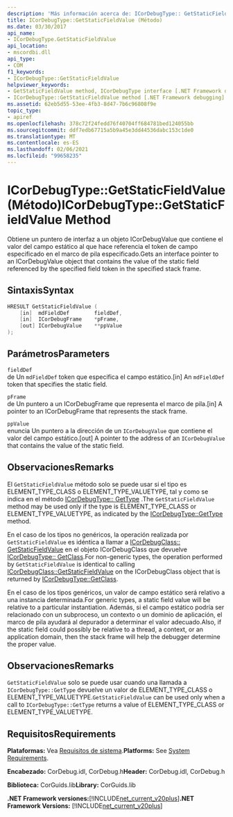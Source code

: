 ```yaml
---
description: 'Más información acerca de: ICorDebugType:: GetStaticFieldValue (método)'
title: ICorDebugType::GetStaticFieldValue (Método)
ms.date: 03/30/2017
api_name:
- ICorDebugType.GetStaticFieldValue
api_location:
- mscordbi.dll
api_type:
- COM
f1_keywords:
- ICorDebugType::GetStaticFieldValue
helpviewer_keywords:
- GetStaticFieldValue method, ICorDebugType interface [.NET Framework debugging]
- ICorDebugType::GetStaticFieldValue method [.NET Framework debugging]
ms.assetid: 62eb5d55-53ee-4fb3-8d47-7b6c96808f9e
topic_type:
- apiref
ms.openlocfilehash: 378c72f24fedd76f40704ff684781bed124055bb
ms.sourcegitcommit: ddf7edb67715a5b9a45e3dd44536dabc153c1de0
ms.translationtype: MT
ms.contentlocale: es-ES
ms.lasthandoff: 02/06/2021
ms.locfileid: "99658235"
---
```

# <a name="icordebugtypegetstaticfieldvalue-method"></a><span data-ttu-id="19af7-103">ICorDebugType::GetStaticFieldValue (Método)</span><span class="sxs-lookup"><span data-stu-id="19af7-103">ICorDebugType::GetStaticFieldValue Method</span></span>

<span data-ttu-id="19af7-104">Obtiene un puntero de interfaz a un objeto ICorDebugValue que contiene el valor del campo estático al que hace referencia el token de campo especificado en el marco de pila especificado.</span><span class="sxs-lookup"><span data-stu-id="19af7-104">Gets an interface pointer to an ICorDebugValue object that contains the value of the static field referenced by the specified field token in the specified stack frame.</span></span>  
  
## <a name="syntax"></a><span data-ttu-id="19af7-105">Sintaxis</span><span class="sxs-lookup"><span data-stu-id="19af7-105">Syntax</span></span>  
  
```cpp  
HRESULT GetStaticFieldValue (  
    [in]  mdFieldDef        fieldDef,  
    [in]  ICorDebugFrame    *pFrame,  
    [out] ICorDebugValue    **ppValue  
);  
```  
  
## <a name="parameters"></a><span data-ttu-id="19af7-106">Parámetros</span><span class="sxs-lookup"><span data-stu-id="19af7-106">Parameters</span></span>  

 `fieldDef`  
 <span data-ttu-id="19af7-107">de Un `mdFieldDef` token que especifica el campo estático.</span><span class="sxs-lookup"><span data-stu-id="19af7-107">[in] An `mdFieldDef` token that specifies the static field.</span></span>  
  
 `pFrame`  
 <span data-ttu-id="19af7-108">de Un puntero a un ICorDebugFrame que representa el marco de pila.</span><span class="sxs-lookup"><span data-stu-id="19af7-108">[in] A pointer to an ICorDebugFrame that represents the stack frame.</span></span>  
  
 `ppValue`  
 <span data-ttu-id="19af7-109">enuncia Un puntero a la dirección de un `ICorDebugValue` que contiene el valor del campo estático.</span><span class="sxs-lookup"><span data-stu-id="19af7-109">[out] A pointer to the address of an `ICorDebugValue` that contains the value of the static field.</span></span>  
  
## <a name="remarks"></a><span data-ttu-id="19af7-110">Observaciones</span><span class="sxs-lookup"><span data-stu-id="19af7-110">Remarks</span></span>  

 <span data-ttu-id="19af7-111">El `GetStaticFieldValue` método solo se puede usar si el tipo es ELEMENT_TYPE_CLASS o ELEMENT_TYPE_VALUETYPE, tal y como se indica en el método [ICorDebugType:: GetType](icordebugtype-gettype-method.md) .</span><span class="sxs-lookup"><span data-stu-id="19af7-111">The `GetStaticFieldValue` method may be used only if the type is ELEMENT_TYPE_CLASS or ELEMENT_TYPE_VALUETYPE, as indicated by the [ICorDebugType::GetType](icordebugtype-gettype-method.md) method.</span></span>  
  
 <span data-ttu-id="19af7-112">En el caso de los tipos no genéricos, la operación realizada por `GetStaticFieldValue` es idéntica a llamar a [ICorDebugClass:: GetStaticFieldValue](icordebugclass-getstaticfieldvalue-method.md) en el objeto ICorDebugClass que devuelve [ICorDebugType:: GetClass](icordebugtype-getclass-method.md).</span><span class="sxs-lookup"><span data-stu-id="19af7-112">For non-generic types, the operation performed by `GetStaticFieldValue` is identical to calling [ICorDebugClass::GetStaticFieldValue](icordebugclass-getstaticfieldvalue-method.md) on the ICorDebugClass object that is returned by [ICorDebugType::GetClass](icordebugtype-getclass-method.md).</span></span>  
  
 <span data-ttu-id="19af7-113">En el caso de los tipos genéricos, un valor de campo estático será relativo a una instancia determinada.</span><span class="sxs-lookup"><span data-stu-id="19af7-113">For generic types, a static field value will be relative to a particular instantiation.</span></span> <span data-ttu-id="19af7-114">Además, si el campo estático podría ser relacionado con un subproceso, un contexto o un dominio de aplicación, el marco de pila ayudará al depurador a determinar el valor adecuado.</span><span class="sxs-lookup"><span data-stu-id="19af7-114">Also, if the static field could possibly be relative to a thread, a context, or an application domain, then the stack frame will help the debugger determine the proper value.</span></span>  
  
## <a name="remarks"></a><span data-ttu-id="19af7-115">Observaciones</span><span class="sxs-lookup"><span data-stu-id="19af7-115">Remarks</span></span>  

 <span data-ttu-id="19af7-116">`GetStaticFieldValue` solo se puede usar cuando una llamada a `ICorDebugType::GetType` devuelve un valor de ELEMENT_TYPE_CLASS o ELEMENT_TYPE_VALUETYPE.</span><span class="sxs-lookup"><span data-stu-id="19af7-116">`GetStaticFieldValue` can be used only when a call to `ICorDebugType::GetType` returns a value of ELEMENT_TYPE_CLASS or ELEMENT_TYPE_VALUETYPE.</span></span>  
  
## <a name="requirements"></a><span data-ttu-id="19af7-117">Requisitos</span><span class="sxs-lookup"><span data-stu-id="19af7-117">Requirements</span></span>  

 <span data-ttu-id="19af7-118">**Plataformas:** Vea [Requisitos de sistema](../../get-started/system-requirements.md).</span><span class="sxs-lookup"><span data-stu-id="19af7-118">**Platforms:** See [System Requirements](../../get-started/system-requirements.md).</span></span>  
  
 <span data-ttu-id="19af7-119">**Encabezado:** CorDebug.idl, CorDebug.h</span><span class="sxs-lookup"><span data-stu-id="19af7-119">**Header:** CorDebug.idl, CorDebug.h</span></span>  
  
 <span data-ttu-id="19af7-120">**Biblioteca:** CorGuids.lib</span><span class="sxs-lookup"><span data-stu-id="19af7-120">**Library:** CorGuids.lib</span></span>  
  
 <span data-ttu-id="19af7-121">**.NET Framework versiones:**[!INCLUDE[net_current_v20plus](../../../../includes/net-current-v20plus-md.md)]</span><span class="sxs-lookup"><span data-stu-id="19af7-121">**.NET Framework Versions:** [!INCLUDE[net_current_v20plus](../../../../includes/net-current-v20plus-md.md)]</span></span>
